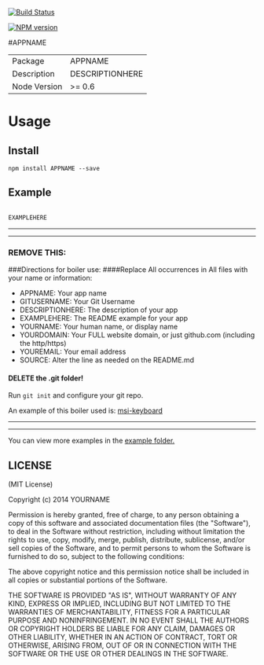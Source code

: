 [![Build Status](https://travis-ci.org/GITUSERNAME/APPNAME.png?branch=master)](https://travis-ci.org/GITUSERNAME/APPNAME)

[![NPM version](https://badge.fury.io/js/APPNAME.png)](http://badge.fury.io/js/APPNAME)

#APPNAME

<table>
<tr>
<td>Package</td>
<td>APPNAME</td>
</tr>
<tr>
<td>Description</td>
<td>DESCRIPTIONHERE</td>
</tr>
<tr>
<td>Node Version</td>
<td>>= 0.6</td>
</tr>
</table>

# Usage

## Install

```
npm install APPNAME --save

```
## Example

```js

EXAMPLEHERE

```

-----------
---
### REMOVE THIS:
###Directions for boiler use:
####Replace All occurrences in All files with your name or information:

- APPNAME: Your app name
- GITUSERNAME: Your Git Username
- DESCRIPTIONHERE: The description of your app
- EXAMPLEHERE: The README example for your app
- YOURNAME: Your human name, or display name
- YOURDOMAIN: Your FULL website domain, or just github.com (including the http/https)
- YOUREMAIL: Your email address
- SOURCE: Alter the line as needed on the README.md

#### DELETE the .git folder!
Run `git init` and configure your git repo.

An example of this boiler used is: [msi-keyboard](https://github.com/wearefractal/msi-keyboard)

-----------
---



You can view more examples in the [example folder.](https://github.com/GITUSERNAME/APPNAME/tree/master/examples)

## LICENSE

(MIT License)

Copyright (c) 2014 YOURNAME <YOUREMAIL>

Permission is hereby granted, free of charge, to any person obtaining
a copy of this software and associated documentation files (the
"Software"), to deal in the Software without restriction, including
without limitation the rights to use, copy, modify, merge, publish,
distribute, sublicense, and/or sell copies of the Software, and to
permit persons to whom the Software is furnished to do so, subject to
the following conditions:

The above copyright notice and this permission notice shall be
included in all copies or substantial portions of the Software.

THE SOFTWARE IS PROVIDED "AS IS", WITHOUT WARRANTY OF ANY KIND,
EXPRESS OR IMPLIED, INCLUDING BUT NOT LIMITED TO THE WARRANTIES OF
MERCHANTABILITY, FITNESS FOR A PARTICULAR PURPOSE AND
NONINFRINGEMENT. IN NO EVENT SHALL THE AUTHORS OR COPYRIGHT HOLDERS BE
LIABLE FOR ANY CLAIM, DAMAGES OR OTHER LIABILITY, WHETHER IN AN ACTION
OF CONTRACT, TORT OR OTHERWISE, ARISING FROM, OUT OF OR IN CONNECTION
WITH THE SOFTWARE OR THE USE OR OTHER DEALINGS IN THE SOFTWARE.
